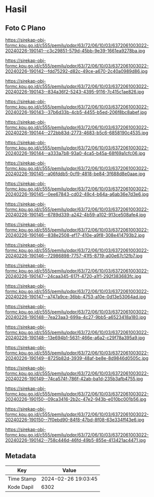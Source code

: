 # Hasil

## Foto C Plano

https://sirekap-obj-formc.kpu.go.id/c555/pemilu/pdpr/63/72/06/10/03/6372061003022-20240226-190141--c3c29851-579d-45bb-9e39-1661ea9278ba.jpg

https://sirekap-obj-formc.kpu.go.id/c555/pemilu/pdpr/63/72/06/10/03/6372061003022-20240226-190142--fdd75292-d82c-49ce-a670-2c40a0989d86.jpg

https://sirekap-obj-formc.kpu.go.id/c555/pemilu/pdpr/63/72/06/10/03/6372061003022-20240226-190143--834a36f2-5243-4395-9116-7c415c1ae826.jpg

https://sirekap-obj-formc.kpu.go.id/c555/pemilu/pdpr/63/72/06/10/03/6372061003022-20240226-190143--37b6d33b-4cb5-4455-b5ed-206f8bc8abef.jpg

https://sirekap-obj-formc.kpu.go.id/c555/pemilu/pdpr/63/72/06/10/03/6372061003022-20240226-190144--272bb83d-2773-4683-b5c6-6858190c4535.jpg

https://sirekap-obj-formc.kpu.go.id/c555/pemilu/pdpr/63/72/06/10/03/6372061003022-20240226-190144--a333a7b8-93a0-4ca5-b45a-68f69a1cfc06.jpg

https://sirekap-obj-formc.kpu.go.id/c555/pemilu/pdpr/63/72/06/10/03/6372061003022-20240226-190145--a06fddb5-0cf9-4818-be84-3f688d8e0aae.jpg

https://sirekap-obj-formc.kpu.go.id/c555/pemilu/pdpr/63/72/06/10/03/6372061003022-20240226-190145--0ee67843-cd02-49c4-b64a-a6ab36e7d3e6.jpg

https://sirekap-obj-formc.kpu.go.id/c555/pemilu/pdpr/63/72/06/10/03/6372061003022-20240226-190145--6789d339-a242-4b59-a102-913ce508afe4.jpg

https://sirekap-obj-formc.kpu.go.id/c555/pemilu/pdpr/63/72/06/10/03/6372061003022-20240226-190146--838e2508-ef17-410e-a9f8-308e414793b2.jpg

https://sirekap-obj-formc.kpu.go.id/c555/pemilu/pdpr/63/72/06/10/03/6372061003022-20240226-190146--72986898-7757-41f5-8719-a00e67c12fb7.jpg

https://sirekap-obj-formc.kpu.go.id/c555/pemilu/pdpr/63/72/06/10/03/6372061003022-20240226-190147--24caa345-617f-4720-a1f1-292f383683fc.jpg

https://sirekap-obj-formc.kpu.go.id/c555/pemilu/pdpr/63/72/06/10/03/6372061003022-20240226-190147--a747a9ce-36bb-4753-a10e-0d13e53064ad.jpg

https://sirekap-obj-formc.kpu.go.id/c555/pemilu/pdpr/63/72/06/10/03/6372061003022-20240226-190148--7ea23aa3-699a-4c27-9bb5-a6523418a180.jpg

https://sirekap-obj-formc.kpu.go.id/c555/pemilu/pdpr/63/72/06/10/03/6372061003022-20240226-190148--13e694b1-5631-466e-a6a2-c29f78a395a9.jpg

https://sirekap-obj-formc.kpu.go.id/c555/pemilu/pdpr/63/72/06/10/03/6372061003022-20240226-190149--8725b82d-3939-48af-be8e-8d9846d0505c.jpg

https://sirekap-obj-formc.kpu.go.id/c555/pemilu/pdpr/63/72/06/10/03/6372061003022-20240226-190149--74ca574f-786f-42ab-ba1d-235b3afb4755.jpg

https://sirekap-obj-formc.kpu.go.id/c555/pemilu/pdpr/63/72/06/10/03/6372061003022-20240226-190150--09ca3416-2b2c-47e2-943b-e010bc001b56.jpg

https://sirekap-obj-formc.kpu.go.id/c555/pemilu/pdpr/63/72/06/10/03/6372061003022-20240226-190150--7f0ebd90-84f8-47bd-8f08-63e334ff43e6.jpg

https://sirekap-obj-formc.kpu.go.id/c555/pemilu/pdpr/63/72/06/10/03/6372061003022-20240226-190142--758c446d-46fd-49b5-855e-413421ac4471.jpg


## Metadata

| Key        | Value               |
| ---------- | ------------------- |
| Time Stamp | 2024-02-26 19:03:45 |
| Kode Dapil | 6302                |



